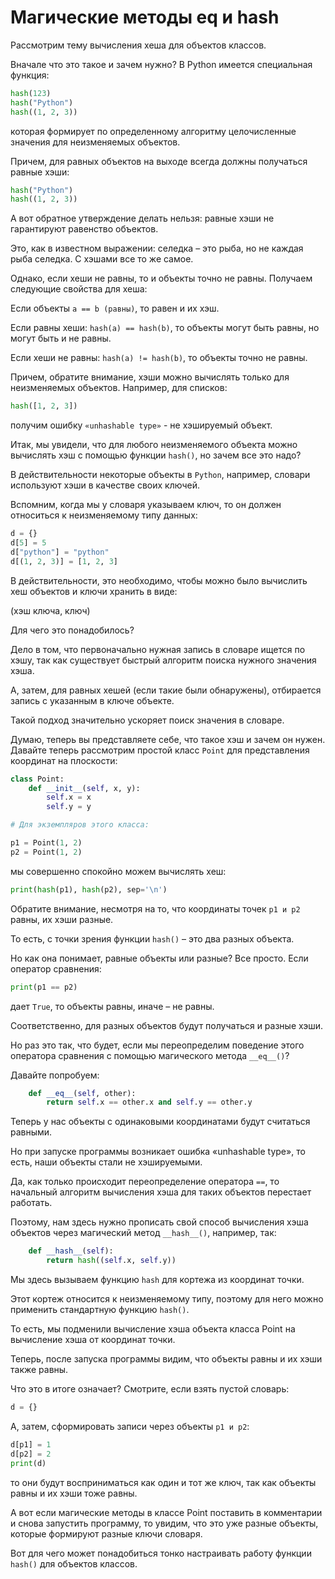 # Магические методы __eq__ и __hash__

Рассмотрим тему вычисления хеша для объектов классов. 

Вначале что это такое и зачем нужно? В Python имеется специальная функция:

```python
hash(123)
hash("Python")
hash((1, 2, 3))
```
которая формирует по определенному алгоритму целочисленные значения для неизменяемых объектов. 

Причем, для равных объектов на выходе всегда должны получаться равные хэши:

```python
hash("Python")
hash((1, 2, 3))
```
А вот обратное утверждение делать нельзя: равные хэши не гарантируют равенство объектов. 

Это, как в известном выражении: селедка – это рыба, но не каждая рыба селедка. С хэшами все то же самое.

Однако, если хеши не равны, то и объекты точно не равны. Получаем следующие свойства для хеша:

Если объекты `a == b (равны)`, то равен и их хэш.

Если равны хеши: `hash(a) == hash(b)`, то объекты могут быть равны, но могут быть и не равны.

Если хеши не равны: `hash(a) != hash(b)`, то объекты точно не равны.

Причем, обратите внимание, хэши можно вычислять только для неизменяемых объектов. Например, для списков:

```python
hash([1, 2, 3])
```

получим ошибку `«unhashable type»` - не хэшируемый объект.

Итак, мы увидели, что для любого неизменяемого объекта можно вычислять хэш с помощью функции `hash()`, но зачем все это надо? 

В действительности некоторые объекты в `Python`, например, словари используют хэши в качестве своих ключей. 

Вспомним, когда мы у словаря указываем ключ, то он должен относиться к неизменяемому типу данных:

```python
d = {}
d[5] = 5
d["python"] = "python"
d[(1, 2, 3)] = [1, 2, 3]
```

В действительности, это необходимо, чтобы можно было вычислить хеш объектов и ключи хранить в виде:

(хэш ключа, ключ)

Для чего это понадобилось? 

Дело в том, что первоначально нужная запись в словаре ищется по хэшу, так как существует быстрый алгоритм поиска нужного значения хэша. 

А, затем, для равных хешей (если такие были обнаружены), отбирается запись с указанным в ключе объекте. 

Такой подход значительно ускоряет поиск значения в словаре.

Думаю, теперь вы представляете себе, что такое хэш и зачем он нужен. Давайте теперь рассмотрим простой класс `Point` для представления координат на плоскости:


```python
class Point:
    def __init__(self, x, y):
        self.x = x
        self.y = y

# Для экземпляров этого класса:

p1 = Point(1, 2)
p2 = Point(1, 2)
```

мы совершенно спокойно можем вычислять хеш:

```python
print(hash(p1), hash(p2), sep='\n')
```

Обратите внимание, несмотря на то, что координаты точек `p1 и p2` равны, их хэши разные. 

То есть, с точки зрения функции `hash()` – это два разных объекта. 

Но как она понимает, равные объекты или разные? Все просто. Если оператор сравнения:

```python
print(p1 == p2)
```

дает `True`, то объекты равны, иначе – не равны. 

Соответственно, для разных объектов будут получаться и разные хэши. 

Но раз это так, что будет, если мы переопределим поведение этого оператора сравнения с помощью магического метода `__eq__()`? 

Давайте попробуем:


```python
    def __eq__(self, other):
        return self.x == other.x and self.y == other.y
```


Теперь у нас объекты с одинаковыми координатами будут считаться равными. 

Но при запуске программы возникает ошибка «unhashable type», то есть, наши объекты стали не хэшируемыми.

Да, как только происходит переопределение оператора `==`, то начальный алгоритм вычисления хэша для таких объектов перестает работать. 

Поэтому, нам здесь нужно прописать свой способ вычисления хэша объектов через магический метод `__hash__()`, например, так:

```python
    def __hash__(self):
        return hash((self.x, self.y))
```
Мы здесь вызываем функцию `hash` для кортежа из координат точки. 

Этот кортеж относится к неизменяемому типу, поэтому для него можно применить стандартную функцию `hash()`. 

То есть, мы подменили вычисление хэша объекта класса Point на вычисление хэша от координат точки. 

Теперь, после запуска программы видим, что объекты равны и их хэши также равны.

Что это в итоге означает? Смотрите, если взять пустой словарь:
```python
d = {}
```
А, затем, сформировать записи через объекты `p1 и p2`:

```python
d[p1] = 1
d[p2] = 2
print(d)
```

то они будут восприниматься как один и тот же ключ, так как объекты равны и их хэши тоже равны. 

А вот если магические методы в классе Point поставить в комментарии и снова запустить программу, то увидим, что это уже разные объекты, которые формируют разные ключи словаря. 


Вот для чего может понадобиться тонко настраивать работу функции `hash()` для объектов классов. 